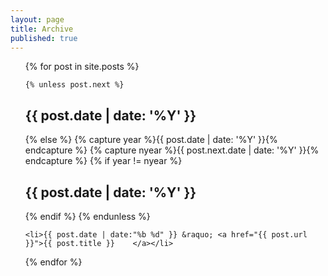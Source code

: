 ```yaml
---
layout: page
title: Archive
published: true
---
```


<ul>
  {% for post in site.posts %}

    {% unless post.next %}
<h2>{{ post.date | date: '%Y' }}</h2>
    {% else %}
      {% capture year %}{{ post.date | date: '%Y' }}{% endcapture %}
      {% capture nyear %}{{ post.next.date | date: '%Y' }}{% endcapture %}
      {% if year != nyear %}
<h2>{{ post.date | date: '%Y' }}</h2>
      {% endif %}
    {% endunless %}

	<li>{{ post.date | date:"%b %d" }} &raquo; <a href="{{ post.url }}">{{ post.title }}	</a></li>
  {% endfor %}
</ul>